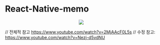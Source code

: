 # React-Native-memo
<P align="center">
  <img src="![react_native_Todo](https://user-images.githubusercontent.com/72978589/165892392-c4e7b56d-0ab2-4e79-8b3e-fbd79d63efb1.gif)">
</p>


// 전체적 참고 https://www.youtube.com/watch?v=2MjAAcF0L5s
// 수정 참고: https://www.youtube.com/watch?v=Nezj-d5vdNU
